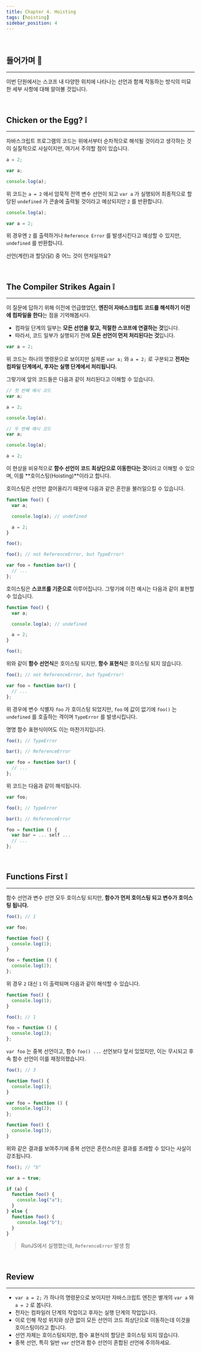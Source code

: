 ```yaml
---
title: Chapter 4. Hoisting
tags: [hoisting]
sidebar_position: 4
---
```


<br/>

## 들어가며 🏃

---

이번 단원에서는 스코프 내 다양한 위치에 나타나는 선언과 함께 작동하는 방식의 미묘한 세부 사항에 대해 알아볼 것입니다.

<br/>

## Chicken or the Egg? ❕

---

자바스크립트 프로그램의 코드는 위에서부터 순차적으로 해석될 것이라고 생각하는 것이 실질적으로 사실이지만, 여기서 주의할 점이 있습니다.

```js
a = 2;

var a;

console.log(a);
```

위 코드는 `a = 2` 에서 암묵적 전역 변수 선언이 되고 `var a` 가 실행되어 최종적으로 할당된 `undefined` 가 콘솔에 출력될 것이라고 예상되지만 `2` 를 반환합니다.

```js
console.log(a);

var a = 2;
```

위 경우엔 `2` 를 출력하거나 `Reference Error` 를 발생시킨다고 예상할 수 있지만, `undefined` 를 반환합니다.

선언(계란)과 할당(닭) 중 어느 것이 먼저일까요?

<br/>

## The Compiler Strikes Again ❕

---

이 질문에 답하기 위해 이전에 언급했었던, **엔진이 자바스크립트 코드를 해석하기 이전에 컴파일을 한다**는 점을 기억해봅시다.

- 컴파일 단계의 일부는 **모든 선언을 찾고, 적절한 스코프에 연결하는 것**입니다.
- 따라서, 코드 일부가 실행되기 전에 **모든 선언이 먼저 처리된다는 것**입니다.

```js
var a = 2;
```

위 코드는 하나의 명령문으로 보이지만 실제론 `var a;` 와 `a = 2;` 로 구분되고 **전자는 컴파일 단계에서, 후자는 실행 단계에서 처리됩니다.**

그렇기에 앞의 코드들은 다음과 같이 처리된다고 이해할 수 있습니다.

```js
// 첫 번째 예시 코드
var a;

a = 2;

console.log(a);
```

```js
// 두 번째 예시 코드
var a;

console.log(a);

a = 2;
```

이 현상을 비유적으로 **함수 선언이 코드 최상단으로 이동한다는 것**이라고 이해할 수 있으며, 이를 **호이스팅(Hoisting)**이라고 합니다.

호이스팅은 선언만 끌어올리기 때문에 다음과 같은 혼란을 불러일으킬 수 있습니다.

```js
function foo() {
  var a;

  console.log(a); // undefined

  a = 2;
}

foo();
```

```js
foo(); // not ReferenceError, but TypeError!

var foo = function bar() {
  // ...
};
```

호이스팅은 **스코프를 기준으로** 이루어집니다. 그렇기에 이전 예시는 다음과 같이 표현할 수 있습니다.

```js
function foo() {
  var a;

  console.log(a); // undefined

  a = 2;
}

foo();
```

위와 같이 **함수 선언식**은 호이스팅 되지만, **함수 표현식**은 호이스팅 되지 않습니다.

```js
foo(); // not ReferenceError, but TypeError!

var foo = function bar() {
  // ...
};
```

위 경우에 변수 식별자 `foo` 가 호이스팅 되었지만, `foo` 에 값이 없기에 `foo()` 는 `undefined` 를 호출하는 격이며 `TypeError` 를 발생시킵니다.

명명 함수 표현식이어도 이는 마찬가지입니다.

```js
foo(); // TypeError

bar(); // ReferenceError

var foo = function bar() {
  // ...
};
```

위 코드는 다음과 같이 해석됩니다.

```js
var foo;

foo(); // TypeError

bar(); // ReferenceError

foo = function () {
  var bar = ... self ...
  // ...
};
```

<br/>

## Functions First ❕

---

함수 선언과 변수 선언 모두 호이스팅 되지만, **함수가 먼저 호이스팅 되고 변수가 호이스팅 됩니다.**

```js
foo(); // 1

var foo;

function foo() {
  console.log(1);
}

foo = function () {
  console.log(2);
};
```

위 경우 `2` 대신 `1` 이 출력되며 다음과 같이 해석할 수 있습니다.

```js
function foo() {
  console.log(1);
}

foo(); // 1

foo = function () {
  console.log(2);
};
```

`var foo` 는 중복 선언이고, 함수 `foo() ...` 선언보다 앞서 있었지만, 이는 무시되고 후속 함수 선언이 이를 재정의했습니다.

```js
foo(); // 3

function foo() {
  console.log(1);
}

var foo = function () {
  console.log(2);
};

function foo() {
  console.log(3);
}
```

위와 같은 결과를 보여주기에 중복 선언은 혼란스러운 결과를 초래할 수 있다는 사실이 강조됩니다.

```js
foo(); // "b"

var a = true;

if (a) {
  function foo() {
    console.log("a");
  }
} else {
  function foo() {
    console.log("b");
  }
}
```

> RunJS에서 실행했는데, `ReferenceError` 발생 함

<br/>

## Review

---

- `var a = 2;` 가 하나의 명령문으로 보이지만 자바스크립트 엔진은 별개의 `var a` 와 `a = 2` 로 봅니다.
- 전자는 컴파일러 단계의 작업이고 후자는 실행 단계의 작업입니다.
- 이로 인해 작성 위치와 상관 없이 모든 선언이 코드 최상단으로 이동하는데 이것을 호이스팅이라고 합니다.
- 선언 자체는 호이스팅되지만, 함수 표현식의 할당은 호이스팅 되지 않습니다.
- 중복 선언, 특히 일반 `var` 선언과 함수 선언이 혼합된 선언에 주의하세요.
